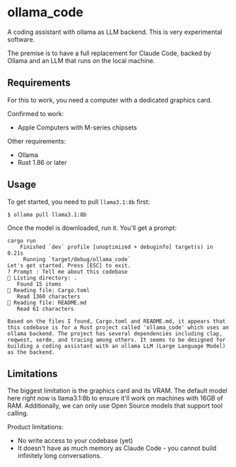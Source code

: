 # ollama_code

A coding assistant with ollama as LLM backend. This is very experimental software.

The premise is to have a full replacement for Claude Code, backed by Ollama and an LLM that runs on the local machine.

## Requirements

For this to work, you need a computer with a dedicated graphics card.

Confirmed to work:

- Apple Computers with M-series chipsets

Other requirements:

- Ollama
- Rust 1.86 or later

## Usage

To get started, you need to pull `llama3.1:8b` first:

```
$ ollama pull llama3.1:8b
```

Once the model is downloaded, run it. You'll get a prompt:

```
cargo run
    Finished `dev` profile [unoptimized + debuginfo] target(s) in 0.21s
     Running `target/debug/ollama_code`
Let's get started. Press [ESC] to exit.
? Prompt : Tell me about this codebase
📁 Listing directory: .
   Found 15 items
📄 Reading file: Cargo.toml
   Read 1360 characters
📄 Reading file: README.md
   Read 61 characters

Based on the files I found, Cargo.toml and README.md, it appears that this codebase is for a Rust project called 'ollama_code' which uses an ollama backend. The project has several dependencies including clap, reqwest, serde, and tracing among others. It seems to be designed for building a coding assistant with an ollama LLM (Large Language Model) as the backend.
```

## Limitations

The biggest limitation is the graphics card and its VRAM. The default model here right now is llama3.1:8b to ensure it'll work on machines with 16GB of RAM.
Additionally, we can only use Open Source models that support tool calling.

Product limitations:

- No write access to your codebase (yet)
- It doesn't have as much memory as Claude Code - you cannot build infinitely long conversations.
